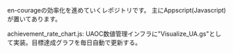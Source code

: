 en-courageの効率化を進めていくレポジトリです。
主にAppscript(Javascript)が置いてあります。

achievement_rate_chart.js: UAOC数値管理インフラに"Visualize_UA.gs"として実装。目標達成グラフを毎日自動で更新する。
